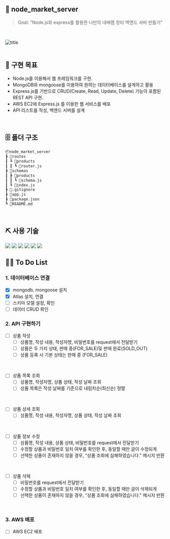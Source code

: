 ## 🛒 node_market_server

> Goal: "Node.js와 express를 활용한 나만의 내배캠 장터 백엔드 서버 만들기"

<br />

![title](https://online.spartacodingclub.kr/v2/assets/icons/logo-active.png)  
<br />

## 🎈 구현 목표

- Node.js를 이용해서 웹 프레임워크를 구현.
- MongoDB와 mongoose를 이용하여 원하는 데이터베이스를 설계하고 활용
- Express.js를 기반으로 CRUD(Create, Read, Update, Delete) 기능이 포함된 REST API 구현.
- AWS EC2에 Express.js 를 이용한 웹 서비스를 배포
- API 리스트를 작성, 백엔드 서버를 설계

<br />

## 🗄 폴더 구조

```bash
📦node_market_server
┣ 📂routes
┃ ┗ 📂products
┃ ┃ ┗ 📜router.js
┣ 📂schemas
┃ ┣ 📂products
┃ ┃ ┗ 📜schema.js
┃ ┗ 📜index.js
┣ 📜.gitignore
┣ 📜app.js
┣ 📜package.json
┗ 📜README.md
```

<br />

## ⛏ 사용 기술

<img src="https://img.shields.io/badge/node.js-339933?style=for-the-badge&logo=Node.js&logoColor=white">

<img src="https://img.shields.io/badge/mongoDB-47A248?style=for-the-badge&logo=MongoDB&logoColor=white">

<img src="https://img.shields.io/badge/express-000000?style=for-the-badge&logo=express&logoColor=white">
<img src="https://img.shields.io/badge/github-181717?style=for-the-badge&logo=github&logoColor=white">
<img src="https://img.shields.io/badge/git-F05032?style=for-the-badge&logo=git&logoColor=white">
<img src="https://img.shields.io/badge/npm-CB3837?style=for-the-badge&logo=npm&logoColor=white">

<br />

## 🙋‍♀️ To Do List

### 1. 데이터베이스 연결

- [x] mongodb, mongoose 설치
- [x] Atlas 설치, 연결
- [ ] 스키마 모델 설정, 확인
- [ ] 데이터 CRUD 확인

### 2. API 구현하기

- [ ] 상품 작성
  - [ ] 상품명, 작성 내용, 작성자명, 비밀번호를 request에서 전달받기
  - [ ] 상품은 두 가지 상태, 판매 중(FOR_SALE)및 판매 완료(SOLD_OUT)
  - [ ] 상품 등록 시 기본 상태는 판매 중 (FOR_SALE)

<br />

- [ ] 상품 목록 조회
  - [ ] 상품명, 작성자명, 상품 상태, 작성 날짜 조회
  - [ ] 상품 목록은 작성 날짜를 기준으로 내림차순(최신순) 정렬

<br />

- [ ] 상품 상세 조회
  - [ ] 상품명, 작성 내용, 작성자명, 상품 상태, 작성 날짜 조회

<br />

- [ ] 상품 정보 수정
  - [ ] 상품명, 작성 내용, 상품 상태, 비밀번호를 request에서 전달받기
  - [ ] 수정할 상품과 비밀번호 일치 여부를 확인한 후, 동일할 때만 글이 수정되게
  - [ ] 선택한 상품이 존재하지 않을 경우, “상품 조회에 실패하였습니다." 메시지 반환

<br />

- [ ] 상품 삭제
  - [ ] 비밀번호를 request에서 전달받기
  - [ ] 수정할 상품과 비밀번호 일치 여부를 확인한 후, 동일할 때만 글이 삭제되게
  - [ ] 선택한 상품이 존재하지 않을 경우, “상품 조회에 실패하였습니다." 메시지 반환

<br />

### 3. AWS 배포

- [ ] AWS EC2 배포
